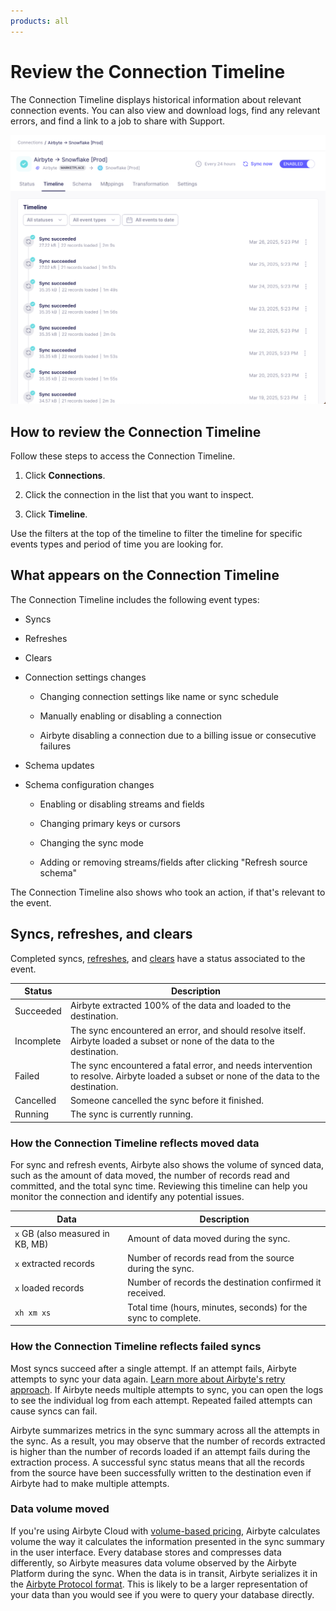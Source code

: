 ```yaml
---
products: all
---
```


# Review the Connection Timeline

The Connection Timeline displays historical information about relevant connection events. You can also view and download logs, find any relevant errors, and find a link to a job to share with Support.

![A sample Connection Timeline showing multiple successful syncs](./assets/cloud-timeline-page.png)

## How to review the Connection Timeline

Follow these steps to access the Connection Timeline.

1. Click **Connections**.

2. Click the connection in the list that you want to inspect.

3. Click **Timeline**.

Use the filters at the top of the timeline to filter the timeline for specific events types and period of time you are looking for.

## What appears on the Connection Timeline

The Connection Timeline includes the following event types:

- Syncs

- Refreshes

- Clears

- Connection settings changes

    - Changing connection settings like name or sync schedule

    - Manually enabling or disabling a connection

    - Airbyte disabling a connection due to a billing issue or consecutive failures

- Schema updates

- Schema configuration changes

    - Enabling or disabling streams and fields

    - Changing primary keys or cursors

    - Changing the sync mode

    - Adding or removing streams/fields after clicking "Refresh source schema"

The Connection Timeline also shows who took an action, if that's relevant to the event.

## Syncs, refreshes, and clears

Completed syncs, [refreshes](/platform/operator-guides/refreshes), and [clears](/platform/operator-guides/clear) have a status associated to the event.

| Status     | Description                                                                                                                            |
| ---------- | -------------------------------------------------------------------------------------------------------------------------------------- |
| Succeeded  | Airbyte extracted 100% of the data and loaded to the destination.                                                                      |
| Incomplete | The sync encountered an error, and should resolve itself. Airbyte loaded a subset or none of the data to the destination.              |
| Failed     | The sync encountered a fatal error, and needs intervention to resolve. Airbyte loaded a subset or none of the data to the destination. |
| Cancelled  | Someone cancelled the sync before it finished.                                                                                          |
| Running    | The sync is currently running.                                                                                                         |

### How the Connection Timeline reflects moved data

For sync and refresh events, Airbyte also shows the volume of synced data, such as the amount of data moved, the number of records read and committed, and the total sync time. Reviewing this timeline can help you monitor the connection and identify any potential issues.

| Data                             | Description                                                    |
| -------------------------------- | -------------------------------------------------------------- |
| `x` GB (also measured in KB, MB) | Amount of data moved during the sync.                          |
| `x` extracted records            | Number of records read from the source during the sync.        |
| `x` loaded records               | Number of records the destination confirmed it received.        |
| `xh xm xs`                       | Total time (hours, minutes, seconds) for the sync to complete. |

### How the Connection Timeline reflects failed syncs

Most syncs succeed after a single attempt. If an attempt fails, Airbyte attempts to sync your data again. [Learn more about Airbyte's retry approach](../../understanding-airbyte/jobs.md#retry-rules). If Airbyte needs multiple attempts to sync, you can open the logs to see the individual log from each attempt. Repeated failed attempts can cause syncs can fail.

Airbyte summarizes metrics in the sync summary across all the attempts in the sync. As a result, you may observe that the number of records extracted is higher than the number of records loaded if an attempt fails during the extraction process. A successful sync status means that all the records from the source have been successfully written to the destination even if Airbyte had to make multiple attempts.

### Data volume moved

If you're using Airbyte Cloud with [volume-based pricing](https://airbyte.com/pricing), Airbyte calculates volume the way it calculates the information presented in the sync summary in the user interface. Every database stores and compresses data differently, so Airbyte measures data volume observed by the Airbyte Platform during the sync. When the data is in transit, Airbyte serializes it in the [Airbyte Protocol format](/platform/understanding-airbyte/airbyte-protocol/#airbyterecordmessage). This is likely to be a larger representation of your data than you would see if you were to query your database directly.
